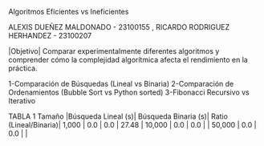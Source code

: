 Algoritmos Eficientes vs Ineficientes
 
ALEXIS DUEÑEZ MALDONADO - 23100155 , RICARDO RODRIGUEZ HERHANDEZ - 23100207

|Objetivo|
Comparar experimentalmente diferentes algoritmos y comprender cómo la complejidad algorítmica afecta el rendimiento en la práctica.

1-Comparación de Búsquedas (Lineal vs Binaria)
2-Comparación de Ordenamientos (Bubble Sort vs Python sorted)
3-Fibonacci Recursivo vs Iterativo

TABLA 1
 Tamaño	|Búsqueda Lineal (s)|	Búsqueda Binaria (s)|	Ratio (Lineal/Binaria)|
1,000	 | 	0.0 	           |        0.0          | 27.48                 |
10,000	|	 		0.0           |         	0.0        |                       |
50,000 |	 	     	0.0      |          	0.0       |                       |


